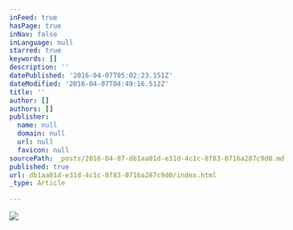 ```yaml
---
inFeed: true
hasPage: true
inNav: false
inLanguage: null
starred: true
keywords: []
description: ''
datePublished: '2016-04-07T05:02:23.151Z'
dateModified: '2016-04-07T04:49:16.512Z'
title: ''
author: []
authors: []
publisher:
  name: null
  domain: null
  url: null
  favicon: null
sourcePath: _posts/2016-04-07-db1aa01d-e31d-4c1c-8f83-0716a287c9d0.md
published: true
url: db1aa01d-e31d-4c1c-8f83-0716a287c9d0/index.html
_type: Article

---
```

![](https://the-grid-user-content.s3-us-west-2.amazonaws.com/0e237d80-040f-4cd7-aaac-1336264417d5.jpg)